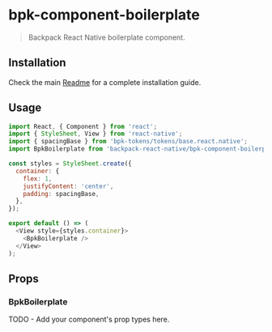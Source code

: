 # bpk-component-boilerplate

> Backpack React Native boilerplate component.

## Installation

Check the main [Readme](https://github.com/skyscanner/backpack-react-native#usage) for a complete installation guide.

## Usage

```js
import React, { Component } from 'react';
import { StyleSheet, View } from 'react-native';
import { spacingBase } from 'bpk-tokens/tokens/base.react.native';
import BpkBoilerplate from 'backpack-react-native/bpk-component-boilerplate';

const styles = StyleSheet.create({
  container: {
    flex: 1,
    justifyContent: 'center',
    padding: spacingBase,
  },
});

export default () => (
  <View style={styles.container}>
    <BpkBoilerplate />
  </View>
);
```

## Props

### BpkBoilerplate

TODO - Add your component's prop types here.
